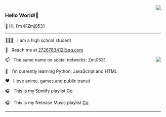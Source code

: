<img align="right" src="https://github-readme-stats.vercel.app/api?username=Zmj0531&show_icons=true&text_color=#343434&bg_color=ffffff&hide_title=true&border_color=2f80ed" />

### Hello World!🤔

👋 Hi, I’m @Zmj0531

***

👨🏻‍💻 &nbsp; I am a high school student 

📧 &nbsp; Reach me at 2726783412@qq.com

<img align="right"  src="https://github-readme-stats.vercel.app/api/top-langs/?username=Zmj0531&show_icons=true&text_color=#343434&bg_color=ffffff&hide_title=true&border_color=2f80ed" />

📫 &nbsp; The same name on social networks: Zmj0531

🌱 &nbsp; I’m currently learning Python, JavaScript and HTML

❤️ &nbsp; I love anime, games and public transit

🎧 &nbsp; This is my Spotify playlist [Go](https://open.spotify.com/playlist/6SzPyb3vO9cmjZEpozj7En?si=803a98389fe84639)

🎧 &nbsp; This is my Netease Music playlist [Go](https://music.163.com/playlist?id=7411498960&userid=1346956236)

*** 
